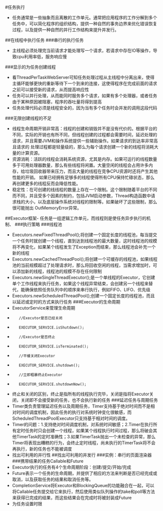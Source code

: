 #任务执行
- 任务通常是一些抽象而且离散的工作单元。通常把应用程序的工作分解到多个任务中，可以简化程序的组织结构，提供一种自然的事务边界来优化错误恢复过程，以及提供一种自然的并行工作结构来提升并发行。

##在线程中执行任务
###串行的执行任务
- 主线程必须处理完当前请求才能处理写一个请求，若请求中存在IO等操作，导致cpu利用率低，服务响应慢

###显示的为任务创建线程
- 看ThreadPerTaskWebServer可知任务处理过程从主线程中分离出来，使得主循环能够更快的重新等待下一个到来的连接，这使得程序在完成前面的请求之前可以接受新的请求，从而提高响应性
- 任务可以并行处理，从而能同时服务多个请求，如果有多个处理器，或者任务由于某种原因被阻塞，程序的吞吐量将得到提高
- 任务处理代码必须是线程安全的，因为当有多个任务时会并发的调用这段代码

###无限创建线程的不足
- 线程生命周期开销非常高：线程的创建和销毁并不是没有代价的。根据平台的不同，实际的开销也有所不同，但线程创建的过程都会需要时间，延迟处理的请求，并且需要JVM和操作系统提供一些辅助操作。如果请求的到达率非常高且请求的
处理过程都是轻量级的，那么为每个请求创建一个新的线程将消耗大量的计算资源。
- 资源消耗：活跃的线程会消耗系统资源，尤其是内存。如果可运行的线程数量多于可用处理器数量，那么有些线程将闲置。大量空闲的线程会占用许多内存，给垃圾回收器带来压力，而且大量的线程在竞争CPU资源时还将产生其他性能的开销。
如果已经拥有足够多的线程使得所有CPU保持忙碌状态，那么再创建更多的线程反而会降低性能。
- 稳定性：在可创建的线线程的数量上存在一个限制。这个限制随着平台的不同而不同，并且受多个因素的制约，包括JVM启动参数，Thread构造函数中请求栈的大小，以及底层操作系统对线程的限制等。如果破坏了这些限制，那么很可能抛出
OutMemoryError异常。

##Executor框架- 任务是一组逻辑工作单元，而线程则是使任务异步执行的机制、
###执行策略
###线程池
- Executors.newFixedThreadPool();将创建一个固定长度的线程池，每当提交一个任务时就创建一个线程，直到达到线程池的最大数量，这时线程池的规模将不再变化，如果某个线程发生了Exception而结束，那么线程池会补充一个新的线程
- Executors.newCachedThreadPool();将创建一个可缓存的线程池，如果线程池的当前规模超过了处理请求时，那么将回收空闲的线程，当需求增加时，可以添加新的线程，线程池的规模不存在任何限制
- Executors.newSingleThreadExecutor();是一个单线程的Executor，它创建单个工作线程来执行任务，如果这个线程异常结束，会创建另一个线程来替代，能确保依照任务队列中的顺序来串行执行，例如FIFO、LIFO、优先级
- Executors.newScheduledThreadPool();创建一个固定长度的线程池，而且以延迟或定时的方式来执行任务
###Executor的生命周期
- ExecutorService来管理生命周期
-        //Executor是否已经关闭
-        EXECUTOR_SERVICE.isShutdown();
-        //Executor是否终止
-        EXECUTOR_SERVICE.isTerminated();
-        //平缓关闭Executor
-        EXECUTOR_SERVICE.shutdown();
-        //立即粗暴终止Executor
-        EXECUTOR_SERVICE.shutdownNow();
- 终止和关闭的区别，终止是指所有的线程执行完毕，关闭是指将Executor关闭，关闭即不会接受新的任务，也不会执行新的任务
###延迟任务与周期任务
- Timer类负责管理延迟任务以及周期任务，Timer支持基于绝对时间而不是相对时间的调度机制，因此任务的执行对系统时钟变化很敏感，而ScheduledThreadPoolExecutor只支持基于相对时间的调度。
- Timer的问题：1.支持绝对时间调度机制，对系统时间敏感；2.Timer在执行所有定时任务时只会创建一个线程，如果某个线程执行时间过程，那么将破会其他TimerTask的定时准确性；3.如果TimerTask抛出一个未检查的异常，那么Timer将表现出糟糕的行为，会终止定时线程，尚未执行的TimerTask将不会再执行，新的任务也不能被调度
- 找出可利用的并行性
##找出可利用的并发行
###实例：串行的页面渲染器
###携带结果的任务Callable和Future
- Executor执行的任务有4个生命周期阶段：创建/提交/开始/完成
-  Future表示一个任务的生命周期，并提供了相应的方法来判断是否已经完成或取消，以及获取任务的结果和取消任务等。
- CompletionService将Executor和BlockingQueue的功能融合在一起，可以将Callable任务提交给它来执行，然后使用类似队列操作的take和poll等方法来获得已完成的结果，而这些结果会在完成时将被封装成Future
- 为任务设置时限



